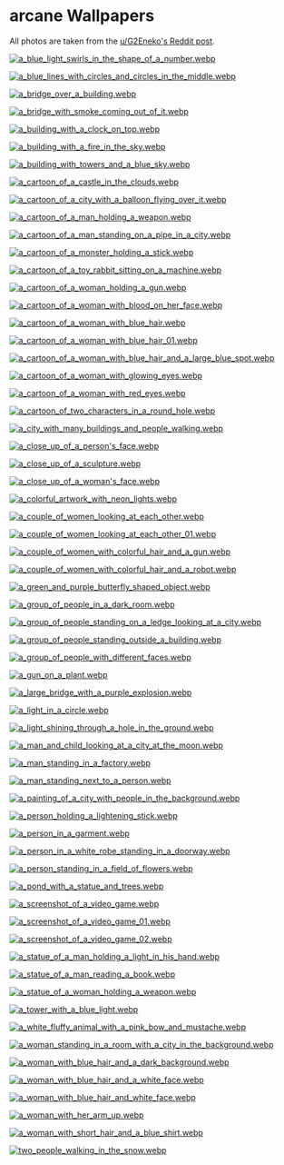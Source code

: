 # arcane Wallpapers

All photos are taken from the [u/G2Eneko's Reddit post](https://www.reddit.com/r/arcane/comments/1govgyn/s2_spoilers_season_2_wallpapers_350_screenshots/).

[![a_blue_light_swirls_in_the_shape_of_a_number.webp](./a_blue_light_swirls_in_the_shape_of_a_number.webp)](./a_blue_light_swirls_in_the_shape_of_a_number.webp)

[![a_blue_lines_with_circles_and_circles_in_the_middle.webp](./a_blue_lines_with_circles_and_circles_in_the_middle.webp)](./a_blue_lines_with_circles_and_circles_in_the_middle.webp)

[![a_bridge_over_a_building.webp](./a_bridge_over_a_building.webp)](./a_bridge_over_a_building.webp)

[![a_bridge_with_smoke_coming_out_of_it.webp](./a_bridge_with_smoke_coming_out_of_it.webp)](./a_bridge_with_smoke_coming_out_of_it.webp)

[![a_building_with_a_clock_on_top.webp](./a_building_with_a_clock_on_top.webp)](./a_building_with_a_clock_on_top.webp)

[![a_building_with_a_fire_in_the_sky.webp](./a_building_with_a_fire_in_the_sky.webp)](./a_building_with_a_fire_in_the_sky.webp)

[![a_building_with_towers_and_a_blue_sky.webp](./a_building_with_towers_and_a_blue_sky.webp)](./a_building_with_towers_and_a_blue_sky.webp)

[![a_cartoon_of_a_castle_in_the_clouds.webp](./a_cartoon_of_a_castle_in_the_clouds.webp)](./a_cartoon_of_a_castle_in_the_clouds.webp)

[![a_cartoon_of_a_city_with_a_balloon_flying_over_it.webp](./a_cartoon_of_a_city_with_a_balloon_flying_over_it.webp)](./a_cartoon_of_a_city_with_a_balloon_flying_over_it.webp)

[![a_cartoon_of_a_man_holding_a_weapon.webp](./a_cartoon_of_a_man_holding_a_weapon.webp)](./a_cartoon_of_a_man_holding_a_weapon.webp)

[![a_cartoon_of_a_man_standing_on_a_pipe_in_a_city.webp](./a_cartoon_of_a_man_standing_on_a_pipe_in_a_city.webp)](./a_cartoon_of_a_man_standing_on_a_pipe_in_a_city.webp)

[![a_cartoon_of_a_monster_holding_a_stick.webp](./a_cartoon_of_a_monster_holding_a_stick.webp)](./a_cartoon_of_a_monster_holding_a_stick.webp)

[![a_cartoon_of_a_toy_rabbit_sitting_on_a_machine.webp](./a_cartoon_of_a_toy_rabbit_sitting_on_a_machine.webp)](./a_cartoon_of_a_toy_rabbit_sitting_on_a_machine.webp)

[![a_cartoon_of_a_woman_holding_a_gun.webp](./a_cartoon_of_a_woman_holding_a_gun.webp)](./a_cartoon_of_a_woman_holding_a_gun.webp)

[![a_cartoon_of_a_woman_with_blood_on_her_face.webp](./a_cartoon_of_a_woman_with_blood_on_her_face.webp)](./a_cartoon_of_a_woman_with_blood_on_her_face.webp)

[![a_cartoon_of_a_woman_with_blue_hair.webp](./a_cartoon_of_a_woman_with_blue_hair.webp)](./a_cartoon_of_a_woman_with_blue_hair.webp)

[![a_cartoon_of_a_woman_with_blue_hair_01.webp](./a_cartoon_of_a_woman_with_blue_hair_01.webp)](./a_cartoon_of_a_woman_with_blue_hair_01.webp)

[![a_cartoon_of_a_woman_with_blue_hair_and_a_large_blue_spot.webp](./a_cartoon_of_a_woman_with_blue_hair_and_a_large_blue_spot.webp)](./a_cartoon_of_a_woman_with_blue_hair_and_a_large_blue_spot.webp)

[![a_cartoon_of_a_woman_with_glowing_eyes.webp](./a_cartoon_of_a_woman_with_glowing_eyes.webp)](./a_cartoon_of_a_woman_with_glowing_eyes.webp)

[![a_cartoon_of_a_woman_with_red_eyes.webp](./a_cartoon_of_a_woman_with_red_eyes.webp)](./a_cartoon_of_a_woman_with_red_eyes.webp)

[![a_cartoon_of_two_characters_in_a_round_hole.webp](./a_cartoon_of_two_characters_in_a_round_hole.webp)](./a_cartoon_of_two_characters_in_a_round_hole.webp)

[![a_city_with_many_buildings_and_people_walking.webp](./a_city_with_many_buildings_and_people_walking.webp)](./a_city_with_many_buildings_and_people_walking.webp)

[![a_close_up_of_a_person's_face.webp](./a_close_up_of_a_person's_face.webp)](./a_close_up_of_a_person's_face.webp)

[![a_close_up_of_a_sculpture.webp](./a_close_up_of_a_sculpture.webp)](./a_close_up_of_a_sculpture.webp)

[![a_close_up_of_a_woman's_face.webp](./a_close_up_of_a_woman's_face.webp)](./a_close_up_of_a_woman's_face.webp)

[![a_colorful_artwork_with_neon_lights.webp](./a_colorful_artwork_with_neon_lights.webp)](./a_colorful_artwork_with_neon_lights.webp)

[![a_couple_of_women_looking_at_each_other.webp](./a_couple_of_women_looking_at_each_other.webp)](./a_couple_of_women_looking_at_each_other.webp)

[![a_couple_of_women_looking_at_each_other_01.webp](./a_couple_of_women_looking_at_each_other_01.webp)](./a_couple_of_women_looking_at_each_other_01.webp)

[![a_couple_of_women_with_colorful_hair_and_a_gun.webp](./a_couple_of_women_with_colorful_hair_and_a_gun.webp)](./a_couple_of_women_with_colorful_hair_and_a_gun.webp)

[![a_couple_of_women_with_colorful_hair_and_a_robot.webp](./a_couple_of_women_with_colorful_hair_and_a_robot.webp)](./a_couple_of_women_with_colorful_hair_and_a_robot.webp)

[![a_green_and_purple_butterfly_shaped_object.webp](./a_green_and_purple_butterfly_shaped_object.webp)](./a_green_and_purple_butterfly_shaped_object.webp)

[![a_group_of_people_in_a_dark_room.webp](./a_group_of_people_in_a_dark_room.webp)](./a_group_of_people_in_a_dark_room.webp)

[![a_group_of_people_standing_on_a_ledge_looking_at_a_city.webp](./a_group_of_people_standing_on_a_ledge_looking_at_a_city.webp)](./a_group_of_people_standing_on_a_ledge_looking_at_a_city.webp)

[![a_group_of_people_standing_outside_a_building.webp](./a_group_of_people_standing_outside_a_building.webp)](./a_group_of_people_standing_outside_a_building.webp)

[![a_group_of_people_with_different_faces.webp](./a_group_of_people_with_different_faces.webp)](./a_group_of_people_with_different_faces.webp)

[![a_gun_on_a_plant.webp](./a_gun_on_a_plant.webp)](./a_gun_on_a_plant.webp)

[![a_large_bridge_with_a_purple_explosion.webp](./a_large_bridge_with_a_purple_explosion.webp)](./a_large_bridge_with_a_purple_explosion.webp)

[![a_light_in_a_circle.webp](./a_light_in_a_circle.webp)](./a_light_in_a_circle.webp)

[![a_light_shining_through_a_hole_in_the_ground.webp](./a_light_shining_through_a_hole_in_the_ground.webp)](./a_light_shining_through_a_hole_in_the_ground.webp)

[![a_man_and_child_looking_at_a_city_at_the_moon.webp](./a_man_and_child_looking_at_a_city_at_the_moon.webp)](./a_man_and_child_looking_at_a_city_at_the_moon.webp)

[![a_man_standing_in_a_factory.webp](./a_man_standing_in_a_factory.webp)](./a_man_standing_in_a_factory.webp)

[![a_man_standing_next_to_a_person.webp](./a_man_standing_next_to_a_person.webp)](./a_man_standing_next_to_a_person.webp)

[![a_painting_of_a_city_with_people_in_the_background.webp](./a_painting_of_a_city_with_people_in_the_background.webp)](./a_painting_of_a_city_with_people_in_the_background.webp)

[![a_person_holding_a_lightening_stick.webp](./a_person_holding_a_lightening_stick.webp)](./a_person_holding_a_lightening_stick.webp)

[![a_person_in_a_garment.webp](./a_person_in_a_garment.webp)](./a_person_in_a_garment.webp)

[![a_person_in_a_white_robe_standing_in_a_doorway.webp](./a_person_in_a_white_robe_standing_in_a_doorway.webp)](./a_person_in_a_white_robe_standing_in_a_doorway.webp)

[![a_person_standing_in_a_field_of_flowers.webp](./a_person_standing_in_a_field_of_flowers.webp)](./a_person_standing_in_a_field_of_flowers.webp)

[![a_pond_with_a_statue_and_trees.webp](./a_pond_with_a_statue_and_trees.webp)](./a_pond_with_a_statue_and_trees.webp)

[![a_screenshot_of_a_video_game.webp](./a_screenshot_of_a_video_game.webp)](./a_screenshot_of_a_video_game.webp)

[![a_screenshot_of_a_video_game_01.webp](./a_screenshot_of_a_video_game_01.webp)](./a_screenshot_of_a_video_game_01.webp)

[![a_screenshot_of_a_video_game_02.webp](./a_screenshot_of_a_video_game_02.webp)](./a_screenshot_of_a_video_game_02.webp)

[![a_statue_of_a_man_holding_a_light_in_his_hand.webp](./a_statue_of_a_man_holding_a_light_in_his_hand.webp)](./a_statue_of_a_man_holding_a_light_in_his_hand.webp)

[![a_statue_of_a_man_reading_a_book.webp](./a_statue_of_a_man_reading_a_book.webp)](./a_statue_of_a_man_reading_a_book.webp)

[![a_statue_of_a_woman_holding_a_weapon.webp](./a_statue_of_a_woman_holding_a_weapon.webp)](./a_statue_of_a_woman_holding_a_weapon.webp)

[![a_tower_with_a_blue_light.webp](./a_tower_with_a_blue_light.webp)](./a_tower_with_a_blue_light.webp)

[![a_white_fluffy_animal_with_a_pink_bow_and_mustache.webp](./a_white_fluffy_animal_with_a_pink_bow_and_mustache.webp)](./a_white_fluffy_animal_with_a_pink_bow_and_mustache.webp)

[![a_woman_standing_in_a_room_with_a_city_in_the_background.webp](./a_woman_standing_in_a_room_with_a_city_in_the_background.webp)](./a_woman_standing_in_a_room_with_a_city_in_the_background.webp)

[![a_woman_with_blue_hair_and_a_dark_background.webp](./a_woman_with_blue_hair_and_a_dark_background.webp)](./a_woman_with_blue_hair_and_a_dark_background.webp)

[![a_woman_with_blue_hair_and_a_white_face.webp](./a_woman_with_blue_hair_and_a_white_face.webp)](./a_woman_with_blue_hair_and_a_white_face.webp)

[![a_woman_with_blue_hair_and_white_face.webp](./a_woman_with_blue_hair_and_white_face.webp)](./a_woman_with_blue_hair_and_white_face.webp)

[![a_woman_with_her_arm_up.webp](./a_woman_with_her_arm_up.webp)](./a_woman_with_her_arm_up.webp)

[![a_woman_with_short_hair_and_a_blue_shirt.webp](./a_woman_with_short_hair_and_a_blue_shirt.webp)](./a_woman_with_short_hair_and_a_blue_shirt.webp)

[![two_people_walking_in_the_snow.webp](./two_people_walking_in_the_snow.webp)](./two_people_walking_in_the_snow.webp)

